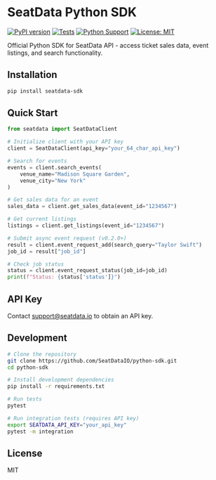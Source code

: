 # SeatData Python SDK

[![PyPI version](https://img.shields.io/pypi/v/seatdata-sdk.svg)](https://pypi.org/project/seatdata-sdk/)
[![Tests](https://github.com/SeatDataIO/python-sdk/actions/workflows/test.yml/badge.svg)](https://github.com/SeatDataIO/python-sdk/actions/workflows/test.yml)
[![Python Support](https://img.shields.io/pypi/pyversions/seatdata-sdk)](https://pypi.org/project/seatdata-sdk/)
[![License: MIT](https://img.shields.io/badge/License-MIT-yellow.svg)](https://opensource.org/licenses/MIT)

Official Python SDK for SeatData API - access ticket sales data, event listings, and search functionality.

## Installation

```bash
pip install seatdata-sdk
```

## Quick Start

```python
from seatdata import SeatDataClient

# Initialize client with your API key
client = SeatDataClient(api_key="your_64_char_api_key")

# Search for events
events = client.search_events(
    venue_name="Madison Square Garden",
    venue_city="New York"
)

# Get sales data for an event
sales_data = client.get_sales_data(event_id="1234567")

# Get current listings
listings = client.get_listings(event_id="1234567")

# Submit async event request (v0.2.0+)
result = client.event_request_add(search_query="Taylor Swift")
job_id = result["job_id"]

# Check job status
status = client.event_request_status(job_id=job_id)
print(f"Status: {status['status']}")
```

## API Key

Contact support@seatdata.io to obtain an API key.

## Development

```bash
# Clone the repository
git clone https://github.com/SeatDataIO/python-sdk.git
cd python-sdk

# Install development dependencies
pip install -r requirements.txt

# Run tests
pytest

# Run integration tests (requires API key)
export SEATDATA_API_KEY="your_api_key"
pytest -m integration
```

## License

MIT